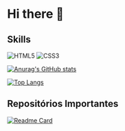 # Hi there 👋


## Skills
![HTML5](https://img.shields.io/badge/HTML5-E34F26?style=for-the-badge&logo=html5&logoColor=white)
![CSS3](https://img.shields.io/badge/CSS3-1572B6?style=for-the-badge&logo=css3&logoColor=white)

[![Anurag's GitHub stats](https://github-readme-stats.vercel.app/api?username=ThiagoSGomes-Dev&count_private=true&show_icons=true&show_icons=true&theme=gruvbox)](https://github.com/anuraghazra/github-readme-stats)

[![Top Langs](https://github-readme-stats.vercel.app/api/top-langs/?username=ThiagoSGomes-Dev&layout=compact&theme=gruvbox)](https://github.com/anuraghazra/github-readme-stats)

## Repositórios Importantes
[![Readme Card](https://github-readme-stats.vercel.app/api/pin/?username=ThiagoSGomes-Dev&repo=ThiagoSGomes-Dev&theme=gruvbox)](https://github.com/anuraghazra/github-readme-stats)
